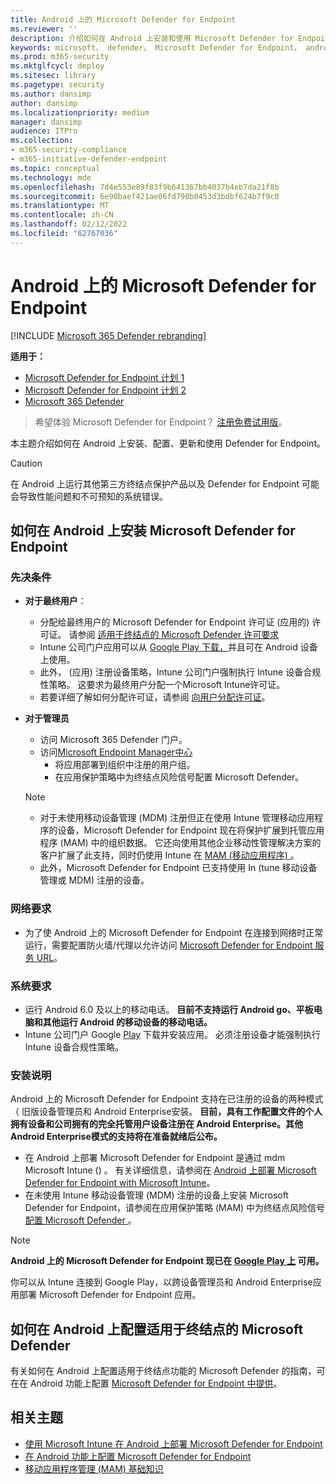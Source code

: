 ```yaml
---
title: Android 上的 Microsoft Defender for Endpoint
ms.reviewer: ''
description: 介绍如何在 Android 上安装和使用 Microsoft Defender for Endpoint
keywords: microsoft， defender， Microsoft Defender for Endpoint， android， 安装， 部署， 卸载， intune
ms.prod: m365-security
ms.mktglfcycl: deploy
ms.sitesec: library
ms.pagetype: security
ms.author: dansimp
author: dansimp
ms.localizationpriority: medium
manager: dansimp
audience: ITPro
ms.collection:
- m365-security-compliance
- m365-initiative-defender-endpoint
ms.topic: conceptual
ms.technology: mde
ms.openlocfilehash: 7d4e553e89f83f9b641367bb4037b4eb7da21f8b
ms.sourcegitcommit: 6e90baef421ae06fd790b0453d3bdbf624b7f9c0
ms.translationtype: MT
ms.contentlocale: zh-CN
ms.lasthandoff: 02/12/2022
ms.locfileid: "62767036"
---
```

# <a name="microsoft-defender-for-endpoint-on-android"></a>Android 上的 Microsoft Defender for Endpoint

[!INCLUDE [Microsoft 365 Defender rebranding](../../includes/microsoft-defender.md)]

**适用于：**
- [Microsoft Defender for Endpoint 计划 1](https://go.microsoft.com/fwlink/p/?linkid=2154037)
- [Microsoft Defender for Endpoint 计划 2](https://go.microsoft.com/fwlink/p/?linkid=2154037)
- [Microsoft 365 Defender](https://go.microsoft.com/fwlink/?linkid=2118804)

> 希望体验 Microsoft Defender for Endpoint？ [注册免费试用版](https://signup.microsoft.com/create-account/signup?products=7f379fee-c4f9-4278-b0a1-e4c8c2fcdf7e&ru=https://aka.ms/MDEp2OpenTrial?ocid=docs-wdatp-exposedapis-abovefoldlink)。

本主题介绍如何在 Android 上安装、配置、更新和使用 Defender for Endpoint。

> [!CAUTION]
> 在 Android 上运行其他第三方终结点保护产品以及 Defender for Endpoint 可能会导致性能问题和不可预知的系统错误。

## <a name="how-to-install-microsoft-defender-for-endpoint-on-android"></a>如何在 Android 上安装 Microsoft Defender for Endpoint

### <a name="prerequisites"></a>先决条件

- **对于最终用户**：
  - 分配给最终用户的 Microsoft Defender for Endpoint 许可证 (应用的) 许可证。 请参阅 [适用于终结点的 Microsoft Defender 许可要求](/microsoft-365/security/defender-endpoint/minimum-requirements#licensing-requirements)
  - Intune 公司门户应用可以从 [Google Play 下载，](https://play.google.com/store/apps/details?id=com.microsoft.windowsintune.companyportal)并且可在 Android 设备上使用。
  - 此外， (应用) 注册设备策略，Intune 公司门户强制执行 Intune [](/mem/intune/user-help/enroll-device-android-company-portal) 设备合规性策略。 这要求为最终用户分配一个Microsoft Intune许可证。
  - 若要详细了解如何分配许可证，请参阅 [向用户分配许可证](/azure/active-directory/users-groups-roles/licensing-groups-assign)。

- **对于管理员**
   - 访问 Microsoft 365 Defender 门户。
   - 访问[Microsoft Endpoint Manager中心](https://go.microsoft.com/fwlink/?linkid=2109431)
       - 将应用部署到组织中注册的用户组。
       - 在应用保护策略中为终结点风险信号配置 Microsoft Defender。
  
    > [!NOTE]
    > - 对于未使用移动设备管理 (MDM) 注册但正在使用 Intune 管理移动应用程序的设备，Microsoft Defender for Endpoint 现在将保护扩展到托管应用程序 (MAM) 中的组织数据。 它还向使用其他企业移动性管理解决方案的客户扩展了此支持，同时仍使用 Intune 在 [MAM (移动应用程序) ](/mem/intune/apps/mam-faq)。
    > - 此外，Microsoft Defender for Endpoint 已支持使用 In (tune 移动设备管理或 MDM) 注册的设备。


### <a name="network-requirements"></a>网络要求

- 为了使 Android 上的 Microsoft Defender for Endpoint 在连接到网络时正常运行，需要配置防火墙/代理以允许访问 [Microsoft Defender for Endpoint 服务 URL](configure-proxy-internet.md#enable-access-to-microsoft-defender-for-endpoint-service-urls-in-the-proxy-server)。

### <a name="system-requirements"></a>系统要求

- 运行 Android 6.0 及以上的移动电话。 **目前不支持运行 Android go、平板电脑和其他运行 Android 的移动设备的移动电话。**
- Intune 公司门户 Google [Play](https://play.google.com/store/apps/details?id=com.microsoft.windowsintune.companyportal) 下载并安装应用。 必须注册设备才能强制执行 Intune 设备合规性策略。

### <a name="installation-instructions"></a>安装说明

Android 上的 Microsoft Defender for Endpoint 支持在已注册的设备的两种模式（ 旧版设备管理员和 Android Enterprise安装。 **目前，具有工作配置文件的个人拥有设备和公司拥有的完全托管用户设备注册在 Android Enterprise。其他 Android Enterprise模式的支持将在准备就绪后公布。**

- 在 Android 上部署 Microsoft Defender for Endpoint 是通过 mdm Microsoft Intune () 。 有关详细信息，请参阅在 [Android 上部署 Microsoft Defender for Endpoint with Microsoft Intune](android-intune.md)。
- 在未使用 Intune 移动设备管理 (MDM) 注册的设备上安装 Microsoft Defender for Endpoint，请参阅在应用保护策略 (MAM) 中为终结点风险信号 [配置 Microsoft Defender ](android-configure-mam.md)。

> [!NOTE]
> **Android 上的 Microsoft Defender for Endpoint 现已在 [Google Play 上](https://play.google.com/store/apps/details?id=com.microsoft.scmx) 可用。**
>
> 你可以从 Intune 连接到 Google Play，以跨设备管理员和 Android Enterprise应用部署 Microsoft Defender for Endpoint 应用。

## <a name="how-to-configure-microsoft-defender-for-endpoint-on-android"></a>如何在 Android 上配置适用于终结点的 Microsoft Defender

有关如何在 Android 上配置适用于终结点功能的 Microsoft Defender 的指南，可在在 Android 功能上配置 [Microsoft Defender for Endpoint 中提供](android-configure.md)。

## <a name="related-topics"></a>相关主题

- [使用 Microsoft Intune 在 Android 上部署 Microsoft Defender for Endpoint](android-intune.md)
- [在 Android 功能上配置 Microsoft Defender for Endpoint](android-configure.md)
- [移动应用程序管理 (MAM) 基础知识](/mem/intune/apps/app-management#mobile-application-management-mam-basics)
